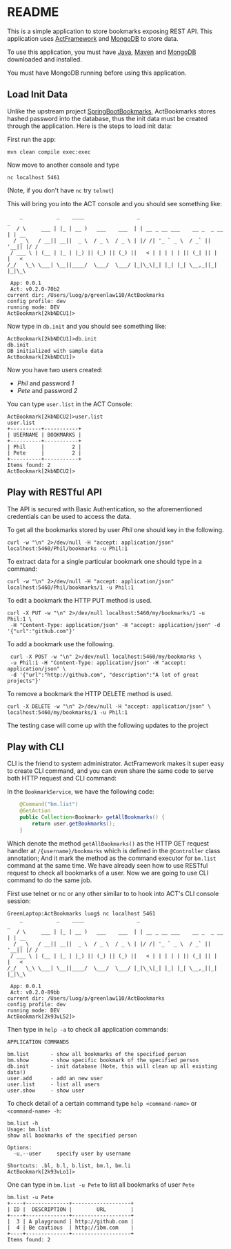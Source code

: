 # README

This is a simple application to store bookmarks exposing REST API. 
This application uses [ActFramework](https://github.com/actframework/actframework)
and [MongoDB](mongodb.org) to store data.

To use this application, you must have [Java](http://www.oracle.com/technetwork/java/javase/downloads/index-jsp-138363.html), [Maven](http://maven.apache.org/download.cgi) and [MongoDB](https://www.mongodb.com/download-center) downloaded and installed.

You must have MongoDB running before using this application. 

## Load Init Data

Unlike the upstream project [SpringBootBookmarks](https://github.com/javaeeeee/SpringBootBookmarks), 
ActBookmarks stores hashed password into the database, thus the init 
data must be created through the application. Here is the steps to load
init data:

First run the app:

```
mvn clean compile exec:exec
```

Now move to another console and type

```
nc localhost 5461
```
(Note, if you don't have `nc` try `telnet`)

This will bring you into the ACT console and you should see something like:

```
    _           _    ____                 _                             _
   / \     ___ | |_ | __ )   ___    ___  | | __ _ __ ___    __ _  _ __ | | __
  / _ \   / __|| __||  _ \  / _ \  / _ \ | |/ /| '_ ` _ \  / _` || '__|| |/ /
 / ___ \ | (__ | |_ | |_) || (_) || (_) ||   < | | | | | || (_| || |   |   <
/_/   \_\ \___| \__||____/  \___/  \___/ |_|\_\|_| |_| |_| \__,_||_|   |_|\_\

 App: 0.0.1
 Act: v0.2.0-70b2
current dir: /Users/luog/p/greenlaw110/ActBookmarks
config profile: dev
running mode: DEV
ActBookmark[2kbNDCU1]>
```

Now type in `db.init` and you should see something like:

```
ActBookmark[2kbNDCU1]>db.init
db.init
DB initialized with sample data
ActBookmark[2kbNDCU1]>
```

Now you have two users created: 

* *Phil* and password *1*
* *Pete* and password *2*

You can type `user.list` in the ACT Console:

```
ActBookmark[2kbNDCU2]>user.list
user.list
+----------+-----------+
| USERNAME | BOOKMARKS |
+----------+-----------+
| Phil     |         2 |
| Pete     |         2 |
+----------+-----------+
Items found: 2
ActBookmark[2kbNDCU2]>
```

## Play with RESTful API

The API is secured with Basic Authentication, so the aforementioned credentials 
can be used to access the data.

To get all the bookmarks stored by user *Phil* one should key in the following.

~~~~
curl -w "\n" 2>/dev/null -H "accept: application/json" localhost:5460/Phil/bookmarks -u Phil:1
~~~~

To extract data for a single particular bookmark one should type in a command:

~~~~
curl -w "\n" 2>/dev/null -H "accept: application/json" localhost:5460/Phil/bookmarks/1 -u Phil:1
~~~~

To edit a bookmark the HTTP PUT method is used.

~~~~
curl -X PUT -w "\n" 2>/dev/null localhost:5460/my/bookmarks/1 -u Phil:1 \
 -H "Content-Type: application/json" -H "accept: application/json" -d '{"url":"github.com"}'
~~~~

To add a bookmark use the following.

~~~~
 curl -X POST -w "\n" 2>/dev/null localhost:5460/my/bookmarks \
 -u Phil:1 -H "Content-Type: application/json" -H "accept: application/json" \
 -d '{"url":"http://github.com", "description":"A lot of great projects"}'
~~~~

To remove a bookmark the HTTP DELETE method is used.

~~~~
curl -X DELETE -w "\n" 2>/dev/null -H "accept: application/json" \
localhost:5460/my/bookmarks/1 -u Phil:1
~~~~

The testing case will come up with the following updates to the project

## Play with CLI

CLI is the friend to system administrator. ActFramework makes it super easy
to create CLI command, and you can even share the same code to serve both
HTTP request and CLI command:

In the `BookmarkService`, we have the following code:

```java
    @Command("bm.list")
    @GetAction
    public Collection<Bookmark> getAllBookmarks() {
        return user.getBookmarks();
    }
```

Which denote the method `getAllBookmarks()` as the HTTP GET request handler 
at `/{username}/bookmarks` which is defined in the `@Controller` class
annotation; And it mark the method as the command executor for `bm.list`
command at the same time. We have already seen how to use RESTful 
request to check all bookmarks of a user. Now we are going to use CLI command
to do the same job.

First use telnet or nc or any other similar to to hook into ACT's CLI console
session:

```
GreenLaptop:ActBookmarks luog$ nc localhost 5461
    _           _    ____                 _                             _
   / \     ___ | |_ | __ )   ___    ___  | | __ _ __ ___    __ _  _ __ | | __
  / _ \   / __|| __||  _ \  / _ \  / _ \ | |/ /| '_ ` _ \  / _` || '__|| |/ /
 / ___ \ | (__ | |_ | |_) || (_) || (_) ||   < | | | | | || (_| || |   |   <
/_/   \_\ \___| \__||____/  \___/  \___/ |_|\_\|_| |_| |_| \__,_||_|   |_|\_\

 App: 0.0.1
 Act: v0.2.0-89bb
current dir: /Users/luog/p/greenlaw110/ActBookmarks
config profile: dev
running mode: DEV
ActBookmark[2k93vL52]>
```

Then type in `help -a` to check all application commands:

```
APPLICATION COMMANDS

bm.list       - show all bookmarks of the specified person
bm.show       - show specific bookmark of the specified person
db.init       - init database (Note, this will clean up all existing data!)
user.add      - add an new user
user.list     - list all users
user.show     - show user
```

To check detail of a certain command type `help <command-name>` or `<command-name> -h`:

```
bm.list -h
Usage: bm.list
show all bookmarks of the specified person

Options:
  -u,--user     specify user by username

Shortcuts: .bl, b.l, b.list, bm.l, bm.li
ActBookmark[2k93vLo1]>
```

One can type in `bm.list -u Pete` to list all bookmarks of user `Pete`

```
bm.list -u Pete
+----+--------------+-------------------+
| ID |  DESCRIPTION |        URL        |
+----+--------------+-------------------+
|  3 | A playground | http://github.com |
|  4 | Be cautious  | http://ibm.com    |
+----+--------------+-------------------+
Items found: 2
```

